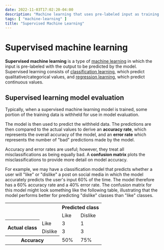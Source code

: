 ```yaml
---
date: 2022-11-03T17:02:20-04:00
description: "Machine learning that uses pre-labeled input as training data"
tags: [ "machine-learning" ]
title: "Supervised Machine Learning"
---
```


# Supervised machine learning

**Supervised machine learning** is a type of [machine learning](machine-learning.md) in which the input is pre-labeled with the output to be predicted by the model. Supervised learning consists of [classification learning](ml-supervised-classification-learning.md), which predict qualitative/categorical values, and [regression learning](ml-supervised-regression-learning.md), which predict continuous values.

<!-- There are three types of datasets involved in training a model using supervised learning:

* The **training dataset** consists of the input plus the pre-labeled outcomes and is used to train the model.
* The **validation dataset** consists of the input plus pre-labeled outcomes and is explicitly withed from the model so that the models output can be compared with the validation dataset to determine the model's accuracy when evaluating unseen data.
* The **testing dataset** -->

## Supervised learning model evaluation

Typically, when a supervised machine learning model is trained, some portion of the training data is withheld for use in model evaluation.

The model is then used to predict the withheld data. The predictions are then compared to the actual values to derive an **accuracy rate**, which represents the overall accuracy of the model, and an **error rate** which represents the number of "bad" predictions made by the model.

Accuracy and error rates are useful; however, they treat all misclassifications as being equally bad. A **confusion matrix** plots the misclassifications to provide more detail on model accuracy.

For example, we may have a classification model that predicts whether a user will "like" or "dislike" a post on social media in which the model accurately predicts the user's input 60% of the time. The model therefore has a 60% accuracy rate and a 40% error rate. The confusion matrix for this model might look something like the following table, illustrating that the model performs better for predicting "dislike" classes than "like" classes.

<table>
	<tr>
		<td rowspan="2" colspan="3"></td>
		<th colspan="2">Predicted class</th>
	</tr>
	<tr>
		<td>Like</td>
		<td>Dislike</td>
	</tr>
	<tr>
		<th rowspan="2" colspan="2">Actual class</th>
		<td>Like</td>
		<td>3</td>
		<td>1</td>
	</tr>
	<tr>
		<td>Dislike</td>
		<td>3</td>
		<td>3</td>
	</tr>
	<tr>
		<th colspan="3">Accuracy</th>
		<td>50%</td>
		<td>75%</td>
	</tr>
</table>
